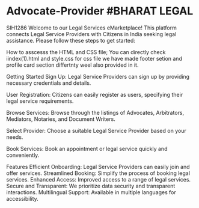 # Advocate-Provider #BHARAT LEGAL
SIH1286
Welcome to our Legal Services eMarketplace! This platform connects Legal Service Providers with Citizens in India seeking legal assistance. Please follow these steps to get started:

How to asscesss the HTML and CSS file; You can directly check iindex(1).html and style.css for css file we have made footer setion and profile card section differtnty weel also provided in it.

Getting Started Sign Up: Legal Service Providers can sign up by providing necessary credentials and details.

User Registration: Citizens can easily register as users, specifying their legal service requirements.

Browse Services: Browse through the listings of Advocates, Arbitrators, Mediators, Notaries, and Document Writers.

Select Provider: Choose a suitable Legal Service Provider based on your needs.

Book Services: Book an appointment or legal service quickly and conveniently.

Features Efficient Onboarding: Legal Service Providers can easily join and offer services. Streamlined Booking: Simplify the process of booking legal services. Enhanced Access: Improved access to a range of legal services. Secure and Transparent: We prioritize data security and transparent interactions. Multilingual Support: Available in multiple languages for accessibility.
